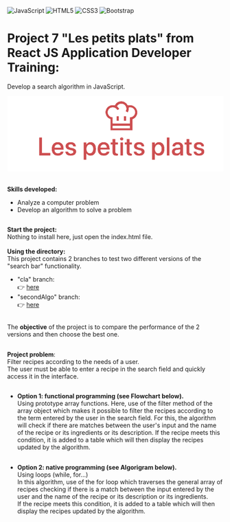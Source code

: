 ![JavaScript](https://img.shields.io/badge/javascript-%23323330.svg?style=for-the-badge&logo=javascript&logoColor=%23F7DF1E)
![HTML5](https://img.shields.io/badge/html5-%23E34F26.svg?style=for-the-badge&logo=html5&logoColor=white)
![CSS3](https://img.shields.io/badge/css3-%231572B6.svg?style=for-the-badge&logo=css3&logoColor=white)
![Bootstrap](https://img.shields.io/badge/Bootstrap-563D7C?style=for-the-badge&logo=bootstrap&logoColor=white)

# Project 7 "Les petits plats" from React JS Application Developer Training:<br/>
Develop a search algorithm in JavaScript.

![LOGO](./logo.png)<br/>
##
**Skills developed:**
- Analyze a computer problem
- Develop an algorithm to solve a problem
##
**Start the project:**<br/>
Nothing to install here, just open the index.html file.<br/>
<br/>
**Using the directory:**<br/>
This project contains 2 branches to test two different versions of the "search bar" functionality.
- "cla" branch:<br/>
:point_right: [here](https://github.com/cla31/Les-petits-plats-P7-Cla31/tree/cla)
- "secondAlgo" branch:<br/>
:point_right: [here](https://github.com/cla31/Les-petits-plats-P7-Cla31/tree/secondAlgo)<br/>
##
The **objective** of the project is to compare the performance of the 2 versions and then choose the best one.
##
**Project problem**:<br/> 
Filter recipes according to the needs of a user.<br/> 
The user must be able to enter a recipe in the search field and quickly access it in the interface.
##
- **Option 1: functional programming (see Flowchart below).**<br/>
Using prototype array functions. Here, use of the filter method of the array object which makes it possible to filter the recipes according to the term entered by the user in the search field. For this, the algorithm will check if there are matches between the user's input and the name of the recipe or its ingredients or its description.
If the recipe meets this condition, it is added to a table which will then display the recipes updated by the algorithm.
##
- **Option 2: native programming (see Algorigram below).**<br/>
Using loops (while, for...)<br/>
In this algorithm, use of the for loop which traverses the general array of recipes checking if there is a match between the input entered by the user and the name of the recipe or its description or its ingredients.<br/>
If the recipe meets this condition, it is added to a table which will then display the recipes updated by the algorithm.
##
